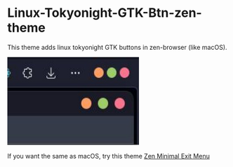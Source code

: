 # Linux-Tokyonight-GTK-Btn-zen-theme

This theme adds linux tokyonight GTK buttons in zen-browser (like macOS).


![heme-image-png](https://github.com/parlandin/Linux-Tokyonight-GTK-Btn-Zen-Theme/blob/6e549ff6eecc09facb00e0af11b72d56e8f2f68a/linux-btn-tokyonight.png)


If you want the same as macOS, try this theme [Zen Minimal Exit Menu](https://zen-browser.app/mods/6cd4bca9-f17d-4461-b554-844d69a4887c)
